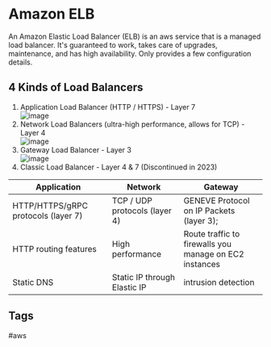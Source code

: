 # Amazon ELB

An Amazon Elastic Load Balancer (ELB) is an aws service that is a managed load balancer. It's guaranteed to work, takes care of upgrades, maintenance, and has high availability. Only provides a few configuration details.  

## 4 Kinds of Load Balancers
1. Application Load Balancer (HTTP / HTTPS) - Layer 7  
![image](https://s3.us-west-1.amazonaws.com/zettelimages/Thu_Sep_14_10:02:01_PM_PDT_2023.png)
2. Network Load Balancers (ultra-high performance, allows for TCP) - Layer 4  
![image](https://s3.us-west-1.amazonaws.com/zettelimages/Thu_Sep_14_10:02:11_PM_PDT_2023.png)
3. Gateway Load Balancer - Layer 3  
![image](https://s3.us-west-1.amazonaws.com/zettelimages/Thu_Sep_14_10:02:21_PM_PDT_2023.png)
4. Classic Load Balancer - Layer 4 & 7 (Discontinued in 2023)  

|Application|Network|Gateway|
|-----------|-------|-------|
|HTTP/HTTPS/gRPC protocols (layer 7)| TCP / UDP protocols (layer 4) |GENEVE Protocol on IP Packets (layer 3);  
|HTTP routing features|High performance|Route traffic to firewalls you manage on EC2 instances|
Static DNS|Static IP through Elastic IP|intrusion detection|

## Tags
#aws
